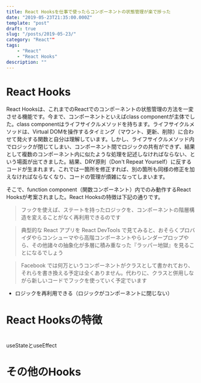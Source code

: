 ```yaml
---
title: React Hooksを仕事で使ったらコンポーネントの状態管理が楽で捗った
date: "2019-05-23T21:35:00.000Z"
template: "post"
draft: true
slug: "/posts/2019-05-23/"
category: "React""
tags: 
    - "React"
    - "React Hooks"
description: ""
---
```


# React Hooks
React Hooksは、これまでのReactでのコンポーネントの状態管理の方法を一変させる機能です。今まで、コンポーネントといえばclass componentが主体でした。class componentはライフサイクルメソッドを持ちます。ライフサイクルメソッドは、Virtual DOMを操作するタイミング（マウント、更新、削除）に合わせて発火する関数と自分は理解しています。しかし、ライフサイクルメソッド内でロジックが閉じてしまい、コンポーネント間でロジックの共有ができず、結果として複数のコンポーネント内に似たような処理を記述しなければならない、という場面が出てきました。結果、DRY原則（Don't Repeat Yourself）に反するコードが生まれます。これでは一箇所を修正すれば、別の箇所も同様の修正を加えなければならなくなり、コードの管理が煩雑になってしまいます。

そこで、function component（関数コンポーネント）内でのみ動作するReact Hooksが考案されました。React Hooksの特徴は下記の通りです。

> フックを使えば、ステートを持ったロジックを、コンポーネントの階層構造を変えることがなく再利用できるのです

> 典型的な React アプリを React DevTools で見てみると、おそらくプロバイダやらコンシューマやら高階コンポーネントやらレンダープロップやら、その他諸々の抽象化が多層に積み重なった『ラッパー地獄』を見ることになるでしょう


> Facebook では何万というコンポーネントがクラスとして書かれており、それらを書き換える予定は全くありません。代わりに、クラスと併用しながら新しいコードでフックを使っていく予定でいます

- ロジックを再利用できる（ロジックがコンポーネントに閉じない）



# React Hooksの特徴

# 
useStateとuseEffect

# その他のHooks

